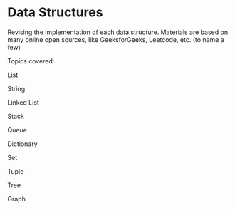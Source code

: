 # Data Structures

Revising the implementation of each data structure. Materials are based on many online open sources, like GeeksforGeeks, Leetcode, etc. (to name a few)

Topics covered:

List

String

Linked List

Stack

Queue

Dictionary

Set

Tuple

Tree

Graph



